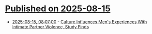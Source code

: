 # [Published on 2025-08-15](index.md)

* [2025-08-15, 08:07:00](https://soylentnews.org/article.pl?sid=25/08/13/1625217&from=rss) - [Culture Influences Men's Experiences With Intimate Partner Violence, Study Finds](https://soylentnews.org/article.pl?sid=25/08/13/1625217&from=rss)
